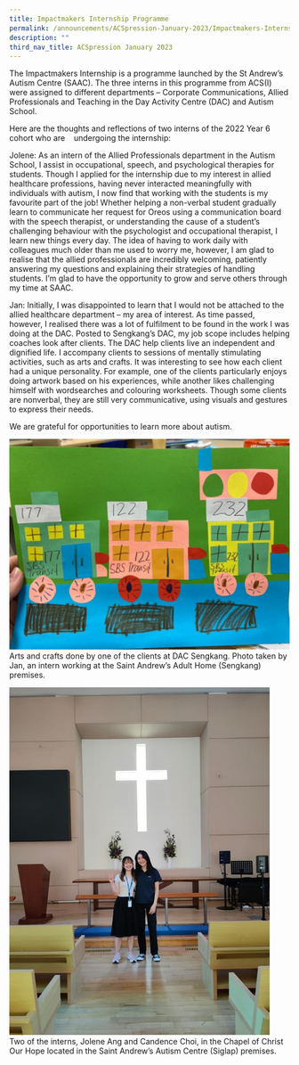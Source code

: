 ```yaml
---
title: Impactmakers Internship Programme
permalink: /announcements/ACSpression-January-2023/Impactmakers-Internship-Programme/
description: ""
third_nav_title: ACSpression January 2023
---
```

The Impactmakers Internship is a programme launched by the St Andrew’s Autism Centre (SAAC). The three interns in this programme from ACS(I) were assigned to different departments – Corporate Communications, Allied Professionals and Teaching in the Day Activity Centre (DAC) and Autism School.

Here are the thoughts and reflections of two interns of the 2022 Year 6 cohort who are    undergoing the internship:

Jolene: As an intern of the Allied Professionals department in the Autism School, I assist in occupational, speech, and psychological therapies for students. Though I applied for the internship due to my interest in allied healthcare professions, having never interacted meaningfully with individuals with autism, I now find that working with the students is my favourite part of the job! Whether helping a non-verbal student gradually learn to communicate her request for Oreos using a communication board with the speech therapist, or understanding the cause of a student’s challenging behaviour with the psychologist and occupational therapist, I learn new things every day. The idea of having to work daily with colleagues much older than me used to worry me, however, I am glad to realise that the allied professionals are incredibly welcoming, patiently answering my questions and explaining their strategies of handling students. I’m glad to have the opportunity to grow and serve others through my time at SAAC.

Jan: Initially, I was disappointed to learn that I would not be attached to the allied healthcare department – my area of interest. As time passed, however, I realised there was a lot of fulfilment to be found in the work I was doing at the DAC. Posted to Sengkang’s DAC, my job scope includes helping coaches look after clients. The DAC help clients live an independent and dignified life. I accompany clients to sessions of mentally stimulating activities, such as arts and crafts. It was interesting to see how each client had a unique personality. For example, one of the clients particularly enjoys doing artwork based on his experiences, while another likes challenging himself with wordsearches and colouring worksheets. Though some clients are nonverbal, they are still very communicative, using visuals and gestures to express their needs.

We are grateful for opportunities to learn more about autism.

![](/images/ACSpression/Picture1-1024x768.jpg)  
Arts and crafts done by one of the clients at DAC Sengkang. Photo taken by Jan, an intern working at the Saint Andrew’s Adult Home (Sengkang) premises.

![](/images/ACSpression/Picture2-1.jpg)  
Two of the interns, Jolene Ang and Candence Choi, in the Chapel of Christ Our Hope located in the Saint Andrew’s Autism Centre (Siglap) premises.